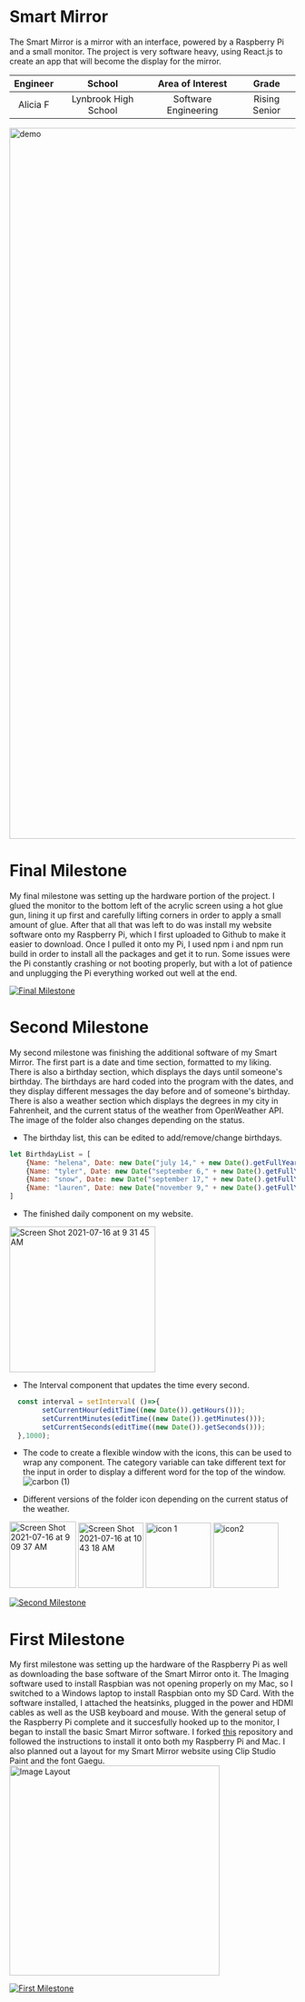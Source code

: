 ﻿# Smart Mirror
The Smart Mirror is a mirror with an interface, powered by a Raspberry Pi and a small monitor. The project is very software heavy, using React.js to create an app that will become the display for the mirror.

| **Engineer** | **School** | **Area of Interest** | **Grade** |
|:--:|:--:|:--:|:--:|
| Alicia F | Lynbrook High School | Software Engineering | Rising Senior

<img width="1253" alt="demo" src="https://user-images.githubusercontent.com/86542085/126815098-c9b2054d-e787-4d97-b1ef-e0bcb7ee13c6.png">

  
# Final Milestone
My final milestone was setting up the hardware portion of the project. I glued the monitor to the bottom left of the acrylic screen using a hot glue gun, lining it up first and carefully lifting corners in order to apply a small amount of glue. After that all that was left to do was install my website software onto my Raspberry Pi, which I first uploaded to Github to make it easier to download. Once I pulled it onto my Pi, I used npm i and npm run build in order to install all the packages and get it to run. Some issues were the Pi constantly crashing or not booting properly, but with a lot of patience and unplugging the Pi everything worked out well at the end.

[![Final Milestone](https://res.cloudinary.com/dum3otqhy/image/upload/v1626452744/final_milestone_zw6wjp.png)](https://www.youtube.com/watch?v=F7M7imOVGug&feature=emb_logo "Final Milestone")

# Second Milestone
My second milestone was finishing the additional software of my Smart Mirror. The first part is a date and time section, formatted to my liking. There is also a birthday section, which displays the days until someone's birthday. The birthdays are hard coded into the program with the dates, and they display different messages the day before and of someone's birthday. There is also a weather section which displays the degrees in my city in Fahrenheit, and the current status of the weather from OpenWeather API. The image of the folder also changes depending on the status.

- The birthday list, this can be edited to add/remove/change birthdays.
```javascript
let BirthdayList = [
    {Name: "helena", Date: new Date("july 14," + new Date().getFullYear())},
    {Name: "tyler", Date: new Date("september 6," + new Date().getFullYear())},
    {Name: "snow", Date: new Date("september 17," + new Date().getFullYear())},
    {Name: "lauren", Date: new Date("november 9," + new Date().getFullYear())}
]
```

- The finished daily component on my website.
<img width="257" alt="Screen Shot 2021-07-16 at 9 31 45 AM" src="https://user-images.githubusercontent.com/86542085/125979904-e7f8ae42-dfdf-4242-a9bf-6630d65924ff.png">

- The Interval component that updates the time every second.
```javascript
  const interval = setInterval( ()=>{
        setCurrentHour(editTime((new Date()).getHours()));
        setCurrentMinutes(editTime((new Date()).getMinutes()));
        setCurrentSeconds(editTime((new Date()).getSeconds()));
  },1000); 
```

- The code to create a flexible window with the icons, this can be used to wrap any component. The category variable can take different text for the input in order to display a different word for the top of the window.
![carbon (1)](https://user-images.githubusercontent.com/86542085/126815251-9dceb27b-ef37-4320-b0c0-4b9b0e076649.png)



- Different versions of the folder icon depending on the current status of the weather.
<img width="117" alt="Screen Shot 2021-07-16 at 9 09 37 AM" src="https://user-images.githubusercontent.com/86542085/125988071-08e3e060-646f-4882-aba3-2953df822ab3.png">
<img width="115" alt="Screen Shot 2021-07-16 at 10 43 18 AM" src="https://user-images.githubusercontent.com/86542085/125988074-ec37ec63-a229-4ea0-8bc7-e8bd90e4730c.png">
<img width="115" alt="icon 1" src="https://user-images.githubusercontent.com/86542085/126815808-9b61ccb1-02ba-439d-b8f9-0e80b948e2f0.png">
<img width="115" alt="icon2" src="https://user-images.githubusercontent.com/86542085/126815815-8a3c5978-4ff2-4afd-b150-9c85123e3d35.png.png">



[![Second Milestone](https://res.cloudinary.com/dum3otqhy/image/upload/v1626452744/second_milestone_kd4ajq.png)](https://www.youtube.com/watch?v=y3VAmNlER5Y&feature=emb_logo "Second Milestone")
# First Milestone
  

My first milestone was setting up the hardware of the Raspberry Pi as well as downloading the base software of the Smart Mirror onto it. The Imaging software used to install Raspbian was not opening properly on my Mac, so I switched to a Windows laptop to install Raspbian onto my SD Card. With the software installed, I attached the heatsinks, plugged in the power and HDMI cables as well as the USB keyboard and mouse. With the general setup of the Raspberry Pi complete and it succesfully hooked up to the monitor, I began to install the basic Smart Mirror software. I forked [this](https://github.com/GIP2000/SmartMirror) repository and followed the instructions to install it onto both my Raspberry Pi and Mac. I also planned out a layout for my Smart Mirror website using Clip Studio Paint and the font Gaegu.
<img width="370" alt="Image Layout" src="https://user-images.githubusercontent.com/86542085/125979603-c6ec3cbd-c726-4b7c-9728-93ee42f95e01.png">

[![First Milestone](https://res.cloudinary.com/dum3otqhy/image/upload/v1626452634/first_milestone_dxzfkz.png)](https://www.youtube.com/watch?v=zOj3-Iv9_28&ab_channel=BlueStampEng "First Milestone")
